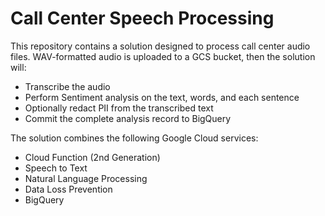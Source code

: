 # Call Center Speech Processing

This repository contains a solution designed to process call center audio files. WAV-formatted audio is uploaded to a GCS bucket, then the solution will:


* Transcribe the audio
* Perform Sentiment analysis on the text, words, and each sentence
* Optionally redact PII from the transcribed text
* Commit the complete analysis record to BigQuery


 The solution combines the following Google Cloud services:
* Cloud Function (2nd Generation)
* Speech to Text
* Natural Language Processing
* Data Loss Prevention
* BigQuery


